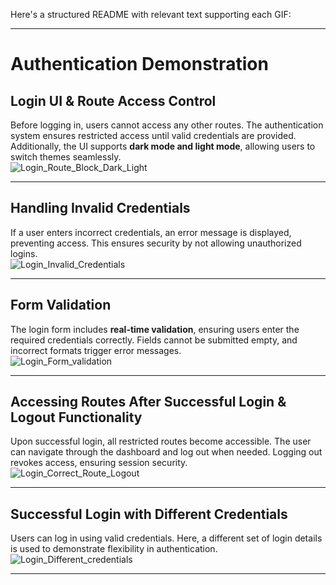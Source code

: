 Here's a structured README with relevant text supporting each GIF:

---

# **Authentication Demonstration**

## **Login UI & Route Access Control**  
Before logging in, users cannot access any other routes. The authentication system ensures restricted access until valid credentials are provided. Additionally, the UI supports **dark mode and light mode**, allowing users to switch themes seamlessly.  
![Login_Route_Block_Dark_Light](https://github.com/user-attachments/assets/9fdb7845-364a-4231-b09a-a6fa59784cb5)

---

## **Handling Invalid Credentials**  
If a user enters incorrect credentials, an error message is displayed, preventing access. This ensures security by not allowing unauthorized logins.  
![Login_Invalid_Credentials](https://github.com/user-attachments/assets/744ced29-7ad4-4579-aae5-665a442a1e25)

---

## **Form Validation**  
The login form includes **real-time validation**, ensuring users enter the required credentials correctly. Fields cannot be submitted empty, and incorrect formats trigger error messages.  
![Login_Form_validation](https://github.com/user-attachments/assets/424dfcd9-10da-4b30-8d8b-0669405caee0)

---

## **Accessing Routes After Successful Login & Logout Functionality**  
Upon successful login, all restricted routes become accessible. The user can navigate through the dashboard and log out when needed. Logging out revokes access, ensuring session security.  
![Login_Correct_Route_Logout](https://github.com/user-attachments/assets/af99693a-d4a8-4954-a1c5-c3cd7434f6c3)

---

## **Successful Login with Different Credentials**  
Users can log in using valid credentials. Here, a different set of login details is used to demonstrate flexibility in authentication.  
![Login_Different_credentials](https://github.com/user-attachments/assets/96bc7c99-fc23-400d-af77-7856b1177cb1)

---
